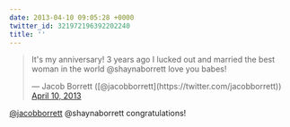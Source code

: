 ```yaml
---
date: 2013-04-10 09:05:28 +0000
twitter_id: 321972196392202240
title: ''
---
```


<blockquote class="twitter-tweet"><p lang="en" dir="ltr">It&#39;s my anniversary!  3 years ago I lucked out and married the best woman in the world @shaynaborrett love you babes!</p>&mdash; Jacob Borrett ([@jacobborrett](https://twitter.com/jacobborrett)) <a href="https://twitter.com/jacobborrett/status/321949142857416705?ref_src=twsrc%5Etfw">April 10, 2013</a></blockquote>
<script async src="https://platform.twitter.com/widgets.js" charset="utf-8"></script>

[@jacobborrett](https://twitter.com/jacobborrett) @shaynaborrett congratulations!
